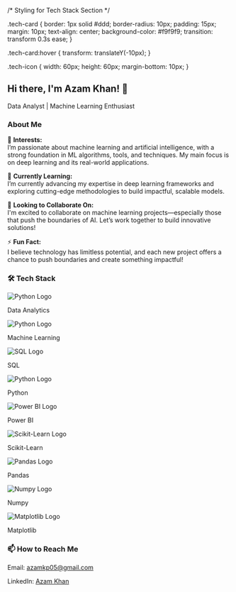 <!DOCTYPE html>
<html lang="en">
<head>
    <meta charset="UTF-8">
    <meta name="viewport" content="width=device-width, initial-scale=1.0">
    <!-- Bootstrap CSS -->
    <link href="https://maxcdn.bootstrapcdn.com/bootstrap/4.5.2/css/bootstrap.min.css" rel="stylesheet">

/* Styling for Tech Stack Section */

.tech-card {
    border: 1px solid #ddd;
    border-radius: 10px;
    padding: 15px;
    margin: 10px;
    text-align: center;
    background-color: #f9f9f9;
    transition: transform 0.3s ease;
}

.tech-card:hover {
    transform: translateY(-10px);
}

.tech-icon {
    width: 60px;
    height: 60px;
    margin-bottom: 10px;
}


</head>
<body>



<!-- About Section -->
<section id="about" class="container my-5">
    <div class="row">
        <div class="col-md-4 text-center">
            <h1>Hi there, I'm Azam Khan! 👋</h1>
            <p class="lead">Data Analyst | Machine Learning Enthusiast</p>
        </div>
        <div class="col-md-8">
            <h3>About Me</h3>
            <p>👀 <strong>Interests:</strong><br> I’m passionate about machine learning and artificial intelligence, with a strong foundation in ML algorithms, tools, and techniques. My main focus is on deep learning and its real-world applications.</p>
            <p>🌱 <strong>Currently Learning:</strong> <br> I’m currently advancing my expertise in deep learning frameworks and exploring cutting-edge methodologies to build impactful, scalable models.</p>
            <p>💞️ <strong>Looking to Collaborate On:</strong> <br> I'm excited to collaborate on machine learning projects—especially those that push the boundaries of AI. Let’s work together to build innovative solutions!</p>
            <p>⚡ <strong>Fun Fact:</strong><br> I believe technology has limitless potential, and each new project offers a chance to push boundaries and create something impactful!</p>
        </div>
    </div>
</section>

<!-- Tech Stack Section -->
<section id="tech-stack" class="container my-5">
    <h3 class="text-center">🛠️ Tech Stack</h3>
    <div class="row text-center mt-4">
        <!-- Card 1 -->
        <div class="col-6 col-md-2">
            <div class="tech-card">
                <img src="path/to/python-image.png" alt="Python Logo" class="tech-icon">
                <p>Data Analytics</p>
            </div>
        </div>
        <!-- Card 2 -->
        <div class="col-6 col-md-2">
            <div class="tech-card">
                <img src="path/to/python-image.png" alt="Python Logo" class="tech-icon">
                <p>Machine Learning</p>
            </div>
        </div>
        <!-- Card 3 -->
        <div class="col-6 col-md-2">
            <div class="tech-card">
                <img src="path/to/sql-image.png" alt="SQL Logo" class="tech-icon">
                <p>SQL</p>
            </div>
        </div>
        <!-- Card 4 -->
        <div class="col-6 col-md-2">
            <div class="tech-card">
                <img src="path/to/python-image.png" alt="Python Logo" class="tech-icon">
                <p>Python</p>
            </div>
        </div>
        <!-- Card 5 -->
        <div class="col-6 col-md-2">
            <div class="tech-card">
                <img src="path/to/powerbi-image.png" alt="Power BI Logo" class="tech-icon">
                <p>Power BI</p>
            </div>
        </div>
        <!-- Card 6 -->
        <div class="col-6 col-md-2">
            <div class="tech-card">
                <img src="path/to/scikit-image.png" alt="Scikit-Learn Logo" class="tech-icon">
                <p>Scikit-Learn</p>
            </div>
        </div>
    </div>
    <div class="row text-center mt-4">
        <!-- Additional rows if more cards are needed -->
        <div class="col-6 col-md-2">
            <div class="tech-card">
                <img src="path/to/pandas-image.png" alt="Pandas Logo" class="tech-icon">
                <p>Pandas</p>
            </div>
        </div>
        <div class="col-6 col-md-2">
            <div class="tech-card">
                <img src="path/to/numpy-image.png" alt="Numpy Logo" class="tech-icon">
                <p>Numpy</p>
            </div>
        </div>
        <div class="col-6 col-md-2">
            <div class="tech-card">
                <img src="path/to/matplotlib-image.png" alt="Matplotlib Logo" class="tech-icon">
                <p>Matplotlib</p>
            </div>
        </div>
    </div>
</section>



<!-- Contact Section -->
<section id="contact" class="container my-5 text-center">
    <h3>📫 How to Reach Me</h3>
    <p>Email: <a href="mailto:azamkp05@gmail.com">azamkp05@gmail.com</a></p>
    <p>LinkedIn: <a href="https://www.linkedin.com/in/azam-khan-ind" target="_blank">Azam Khan</a></p>
</section>

</body>
</html>
